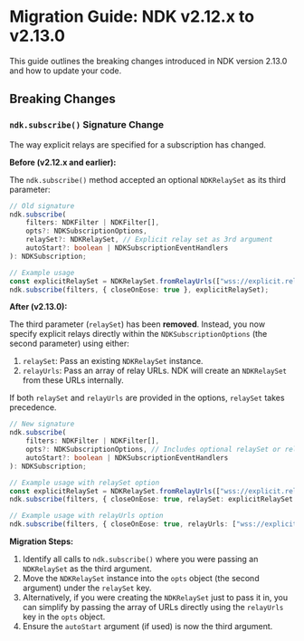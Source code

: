 # Migration Guide: NDK v2.12.x to v2.13.0

This guide outlines the breaking changes introduced in NDK version 2.13.0 and how to update your code.

## Breaking Changes

### `ndk.subscribe()` Signature Change

The way explicit relays are specified for a subscription has changed.

**Before (v2.12.x and earlier):**

The `ndk.subscribe()` method accepted an optional `NDKRelaySet` as its third parameter:

```typescript
// Old signature
ndk.subscribe(
    filters: NDKFilter | NDKFilter[],
    opts?: NDKSubscriptionOptions,
    relaySet?: NDKRelaySet, // Explicit relay set as 3rd argument
    autoStart?: boolean | NDKSubscriptionEventHandlers
): NDKSubscription;

// Example usage
const explicitRelaySet = NDKRelaySet.fromRelayUrls(["wss://explicit.relay"], ndk);
ndk.subscribe(filters, { closeOnEose: true }, explicitRelaySet);
```

**After (v2.13.0):**

The third parameter (`relaySet`) has been **removed**. Instead, you now specify explicit relays directly within the `NDKSubscriptionOptions` (the second parameter) using either:

1.  `relaySet`: Pass an existing `NDKRelaySet` instance.
2.  `relayUrls`: Pass an array of relay URLs. NDK will create an `NDKRelaySet` from these URLs internally.

If both `relaySet` and `relayUrls` are provided in the options, `relaySet` takes precedence.

```typescript
// New signature
ndk.subscribe(
    filters: NDKFilter | NDKFilter[],
    opts?: NDKSubscriptionOptions, // Includes optional relaySet or relayUrls
    autoStart?: boolean | NDKSubscriptionEventHandlers
): NDKSubscription;

// Example usage with relaySet option
const explicitRelaySet = NDKRelaySet.fromRelayUrls(["wss://explicit.relay"], ndk);
ndk.subscribe(filters, { closeOnEose: true, relaySet: explicitRelaySet });

// Example usage with relayUrls option
ndk.subscribe(filters, { closeOnEose: true, relayUrls: ["wss://explicit.relay"] });
```

**Migration Steps:**

1.  Identify all calls to `ndk.subscribe()` where you were passing an `NDKRelaySet` as the third argument.
2.  Move the `NDKRelaySet` instance into the `opts` object (the second argument) under the `relaySet` key.
3.  Alternatively, if you were creating the `NDKRelaySet` just to pass it in, you can simplify by passing the array of URLs directly using the `relayUrls` key in the `opts` object.
4.  Ensure the `autoStart` argument (if used) is now the third argument.